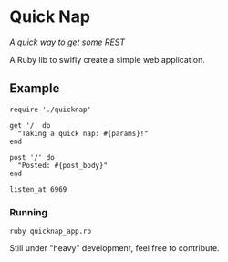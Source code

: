 # Quick Nap

_A quick way to get some REST_

A Ruby lib to swifly create a simple web application.

## Example

    require './quicknap'

    get '/' do
      "Taking a quick nap: #{params}!"
    end

    post '/' do
      "Posted: #{post_body}"
    end

    listen_at 6969
    
### Running

    ruby quicknap_app.rb

Still under "heavy" development, feel free to contribute.
